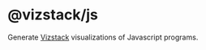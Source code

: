# @vizstack/js
Generate [Vizstack](https://github.com/vizstack/vizstack/) visualizations of Javascript programs.